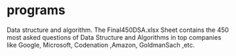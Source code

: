 # programs
Data structure and algorithm.
The Final450DSA.xlsx Sheet contains the 450 most asked questions of Data Structure and Algorithms in top companies like Google, Microsoft, Codenation ,Amazon, GoldmanSach ,etc.
